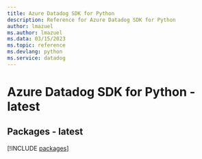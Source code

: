```yaml
---
title: Azure Datadog SDK for Python
description: Reference for Azure Datadog SDK for Python
author: lmazuel
ms.author: lmazuel
ms.data: 03/15/2023
ms.topic: reference
ms.devlang: python
ms.service: datadog
---
```

# Azure Datadog SDK for Python - latest
## Packages - latest
[!INCLUDE [packages](datadog-index.md)]